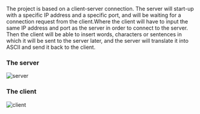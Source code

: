 The project is based on a client-server connection. The server will start-up with a specific IP address and a specific port, and will be waiting for a connection request from the client.Where the client will have to input the same IP address and port as the server in order to connect to the server. Then the client will be able to insert words, characters or sentences in which it will be sent to the server later, and the server will translate it into ASCII and send it back to the client.

### The server
![server](https://user-images.githubusercontent.com/27723940/34455764-4f95912c-ed86-11e7-927e-085631ee98f8.jpg)
### The client
![client](https://user-images.githubusercontent.com/27723940/34455765-4faf68b8-ed86-11e7-8dfa-300ef3bd7700.jpg)
